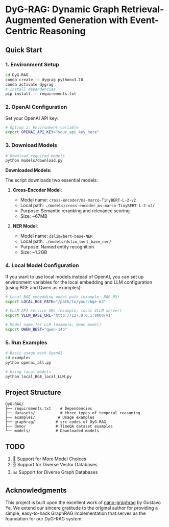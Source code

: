 # DyG-RAG: Dynamic Graph Retrieval-Augmented Generation with Event-Centric Reasoning

## Quick Start

### 1. Environment Setup

```bash
cd DyG-RAG
conda create -n dygrag python=3.10
conda activate dygrag
# Install dependencies
pip install -r requirements.txt
```

### 2. OpenAI Configuration

Set your OpenAI API key:

```bash
# Option 1: Environment variable
export OPENAI_API_KEY="your_api_key_here"
```

### 3. Download Models

```bash
# Download required models
python models/download.py
```

**Downloaded Models:**

The script downloads two essential models:

1. **Cross-Encoder Model**:

   - Model name: `cross-encoder/ms-marco-TinyBERT-L-2-v2`
   - Local path: `./models/cross-encoder_ms-marco-TinyBERT-L-2-v2/`
   - Purpose: Semantic reranking and relevance scoring
   - Size: ~67MB
2. **NER Model**:

   - Model name: `dslim/bert-base-NER`
   - Local path: `./models/dslim_bert_base_ner/`
   - Purpose: Named entity recognition
   - Size: ~1.2GB

### 4. Local Model Configuration

If you want to use local models instead of OpenAI, you can set up environment variables for the local embedding and LLM configuration (using BGE and Qwen as examples):

```bash
# Local BGE embedding model path (example: BGE-M3)
export LOCAL_BGE_PATH="/path/to/your/bge-m3"

# VLLM API service URL (example: local VLLM server)
export VLLM_BASE_URL="http://127.0.0.1:8000/v1"

# Model name for LLM (example: Qwen model)
export QWEN_BEST="qwen-14b"
```

### 5. Run Examples

```bash
# Basic usage with OpenAI
cd examples
python openai_all.py

# Using local models
python local_BGE_local_LLM.py
```

## Project Structure

```
DyG-RAG/
├── requirements.txt    # Dependencies
├── datasets/           # three types of temporal reasoning
├── examples/          # Usage examples
├── graphrag/         # src codes of DyG-RAG
├── demo/             # TimeQA dataset examples
└── models/           # Downloaded models
```

## TODO

1. 🤖 Support for More Model Choices
2. 🗄️ Support for Diverse Vector Databases
3. 📊 Support for Diverse Graph Databases

## Acknowledgments

This project is built upon the excellent work of [nano-graphrag](https://github.com/gusye1234/nano-graphrag) by Gustavo Ye. We extend our sincere gratitude to the original author for providing a simple, easy-to-hack GraphRAG implementation that serves as the foundation for our DyG-RAG system.
